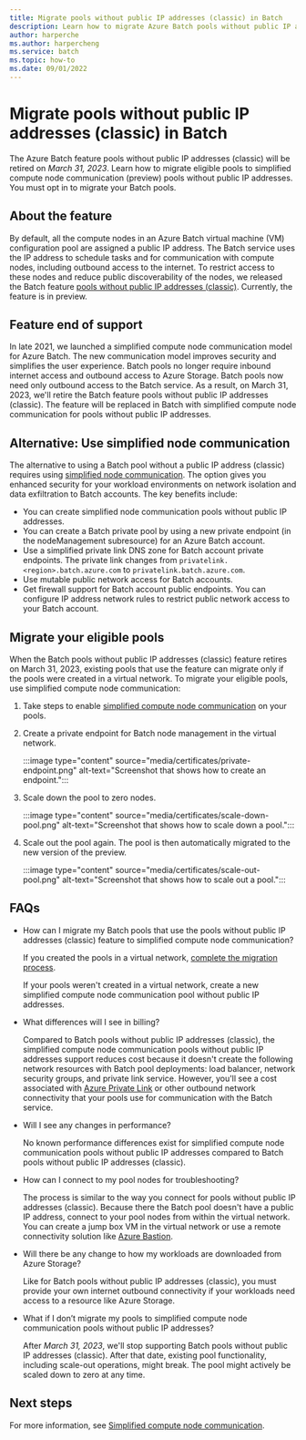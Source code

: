 ```yaml
---
title: Migrate pools without public IP addresses (classic) in Batch
description: Learn how to migrate Azure Batch pools without public IP addresses (classic) and plan for feature end of support.
author: harperche
ms.author: harpercheng
ms.service: batch
ms.topic: how-to
ms.date: 09/01/2022
---
```


# Migrate pools without public IP addresses (classic) in Batch

The Azure Batch feature pools without public IP addresses (classic) will be retired on *March 31, 2023*. Learn how to migrate eligible pools to simplified compute node communication (preview) pools without public IP addresses. You must opt in to migrate your Batch pools.

## About the feature

By default, all the compute nodes in an Azure Batch virtual machine (VM) configuration pool are assigned a public IP address. The Batch service uses the IP address to schedule tasks and for communication with compute nodes, including outbound access to the internet. To restrict access to these nodes and reduce public discoverability of the nodes, we released the Batch feature [pools without public IP addresses (classic)](./batch-pool-no-public-ip-address.md). Currently, the feature is in preview.

## Feature end of support

In late 2021, we launched a simplified compute node communication model for Azure Batch. The new communication model improves security and simplifies the user experience. Batch pools no longer require inbound internet access and outbound access to Azure Storage. Batch pools now need only outbound access to the Batch service. As a result, on March 31, 2023, we'll retire the Batch feature pools without public IP addresses (classic). The feature will be replaced in Batch with simplified compute node communication for pools without public IP addresses.

## Alternative: Use simplified node communication

The alternative to using a Batch pool without a public IP address (classic) requires using [simplified node communication](./simplified-node-communication-pool-no-public-ip.md). The option gives you enhanced security for your workload environments on network isolation and data exfiltration to Batch accounts. The key benefits include:

- You can create simplified node communication pools without public IP addresses.
- You can create a Batch private pool by using a new private endpoint (in the nodeManagement subresource) for an Azure Batch account.
- Use a simplified private link DNS zone for Batch account private endpoints. The private link changes from `privatelink.<region>.batch.azure.com` to `privatelink.batch.azure.com`.
- Use mutable public network access for Batch accounts.
- Get firewall support for Batch account public endpoints. You can configure IP address network rules to restrict public network access to your Batch account.

## Migrate your eligible pools

When the Batch pools without public IP addresses (classic) feature retires on March 31, 2023, existing pools that use the feature can migrate only if the pools were created in a virtual network. To migrate your eligible pools, use simplified compute node communication:

1. Take steps to enable [simplified compute node communication](./simplified-compute-node-communication.md) on your pools.

1. Create a private endpoint for Batch node management in the virtual network.

   :::image type="content" source="media/certificates/private-endpoint.png" alt-text="Screenshot that shows how to create an endpoint.":::

1. Scale down the pool to zero nodes.

   :::image type="content" source="media/certificates/scale-down-pool.png" alt-text="Screenshot that shows how to scale down a pool.":::

1. Scale out the pool again. The pool is then automatically migrated to the new version of the preview.

   :::image type="content" source="media/certificates/scale-out-pool.png" alt-text="Screenshot that shows how to scale out a pool.":::

## FAQs

- How can I migrate my Batch pools that use the pools without public IP addresses (classic) feature to simplified compute node communication?

  If you created the pools in a virtual network, [complete the migration process](#migrate-your-eligible-pools).

  If your pools weren't created in a virtual network, create a new simplified compute node communication pool without public IP addresses.

- What differences will I see in billing?

  Compared to Batch pools without public IP addresses (classic), the simplified compute node communication pools without public IP addresses support reduces cost because it doesn't create the following network resources with Batch pool deployments: load balancer, network security groups, and private link service. However, you'll see a cost associated with [Azure Private Link](https://azure.microsoft.com/pricing/details/private-link/) or other outbound network connectivity that your pools use for communication with the Batch service.

- Will I see any changes in performance?

  No known performance differences exist for simplified compute node communication pools without public IP addresses compared to Batch pools without public IP addresses (classic).

- How can I connect to my pool nodes for troubleshooting?

  The process is similar to the way you connect for pools without public IP addresses (classic). Because there the Batch pool doesn't have a public IP address, connect to your pool nodes from within the virtual network. You can create a jump box VM in the virtual network or use a remote connectivity solution like [Azure Bastion](../bastion/bastion-overview.md).

- Will there be any change to how my workloads are downloaded from Azure Storage?

  Like for Batch pools without public IP addresses (classic), you must provide your own internet outbound connectivity if your workloads need access to a resource like Azure Storage.

- What if I don’t migrate my pools to simplified compute node communication pools without public IP addresses?

  After *March 31, 2023*, we'll stop supporting Batch pools without public IP addresses (classic). After that date, existing pool functionality, including scale-out operations, might break. The pool might actively be scaled down to zero at any time.

## Next steps

For more information, see [Simplified compute node communication](./simplified-compute-node-communication.md).
